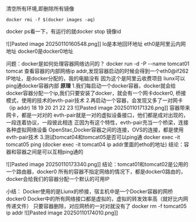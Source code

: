 清空所有环境,即删除所有镜像
```
docker rmi -f $(docker images -aq)
```
docker ps看一下，有运行的就docker stop 镜像id

![[Pasted image 20250110160548.png]]
lo是本地回环地址
eth0是阿里云内网地址
docker0是docker0地址

问题：docker是如何处理容器网络访问的？
docker run -d -P --name tomcat01 tomcat
查看容器的内部网络ip addr,发现容器启动的时候会得到一个eth0@if262 IP地址，是docker分配的，我的电脑没有 因为这个是阿里云收费项目
liunx可以ping通docker容器内部
**原理**
1.我们每启动一个docker容器，docker就会给docker容器分配一个ip,我们只要安装了docker，就会有一个网卡docker0, 桥接模式，使用的技术的evth-pair技术
2.再启动一个容器，会发现又多了一对网卡（ip addr) 18 19 20 21 22 23 
![[Pasted image 20250110171326.png]]
容器带来网卡，都是一对对的
evth-pair就是一对的虚拟设备接口，他们都是成对出现的，一段连着协议，一段彼此相连
正因为有这个特性，evth-pair充当一个桥梁，连接各种虚拟网络设备
OpenStac,Docker容器之间的连接，OVS的连接，都是使用evth-pair技术
3.测试tomcat04和tomcat05是否可以ping通
docker exec -it tomcat05 ping (docker exec -it tomcat04 ip addr里面的etho的地址)
结论：容器和容器之间是可以互相ping通的

![[Pasted image 20250110173340.png]]
结论：tomcat01和tomcat02是公用的一个路由器，docker0
所有的容器不指定网络的情况下，都是docker0路由的，docker会给我们的容器分配一个默认的可用IP


小结：
Docker使用的是Liunx的桥接，宿主机中是一个Docker容器的网桥docker0
Docker中的所有网络接口都是虚拟的，虚拟的转发效率高（就好比内网传递文件）
只要容器删除，对应网桥的一对对就没有了
docker rm -f tomcat05    
ip addr
![[Pasted image 20250110174010.png]]